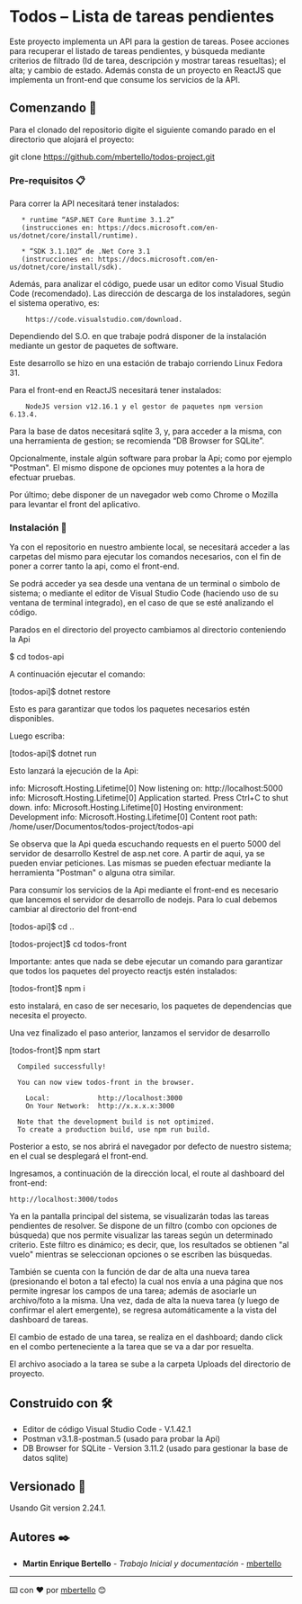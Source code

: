 ﻿
# Todos – Lista de tareas pendientes

Este proyecto implementa un API para la gestion de tareas. Posee acciones para recuperar el listado de tareas pendientes, y búsqueda mediante criterios de filtrado (Id de tarea, descripción y mostrar tareas resueltas); el alta; y cambio de estado. Además consta de un proyecto en ReactJS que implementa un front-end que consume los servicios de la API.


## Comenzando 🚀

Para el clonado del repositorio digite el siguiente comando parado en el directorio que alojará el proyecto:

git clone https://github.com/mbertello/todos-project.git


### Pre-requisitos 📋

Para correr la API necesitará tener instalados: 

       * runtime “ASP.NET Core Runtime 3.1.2” 
       (instrucciones en: https://docs.microsoft.com/en-us/dotnet/core/install/runtime).

       * “SDK 3.1.102” de .Net Core 3.1 
       (instrucciones en: https://docs.microsoft.com/en-us/dotnet/core/install/sdk).

Además, para analizar el código, puede usar un editor como Visual Studio Code (recomendado). Las dirección de descarga de los instaladores, según el sistema operativo, es: 

        https://code.visualstudio.com/download.

Dependiendo del S.O. en que trabaje podrá disponer de la instalación mediante un gestor de paquetes de software.

Este desarrollo se hizo en una estación de trabajo corriendo Linux Fedora 31.

Para el front-end en ReactJS necesitará tener instalados:

        NodeJS version v12.16.1 y el gestor de paquetes npm version 6.13.4.

Para la base de datos necesitará sqlite 3, y, para acceder a la misma, con una herramienta de gestion; se recomienda “DB Browser for SQLite”.

Opcionalmente, instale algún software para probar la Api; como por ejemplo "Postman". El mismo dispone de opciones muy potentes a la hora de efectuar pruebas.

Por último; debe disponer de un navegador web como Chrome o Mozilla para levantar el front del aplicativo.


### Instalación 🔧

Ya con el repositorio en nuestro ambiente local, se necesitará acceder a las carpetas del mismo para ejecutar los comandos necesarios, con el fin de poner a correr tanto la api, como el front-end. 

Se podrá acceder ya sea desde una ventana de un terminal o simbolo de sistema; o mediante el editor de Visual Studio Code (haciendo uso de su ventana de terminal integrado), en el caso de que se esté analizando el código.

Parados en el directorio del proyecto cambiamos al directorio conteniendo la Api

$ cd todos-api

A continuación ejecutar el comando:

[todos-api]$ dotnet restore

Esto es para garantizar que todos los paquetes necesarios estén disponibles.

Luego escriba:

[todos-api]$ dotnet run

Esto lanzará la ejecución de la Api:

info: Microsoft.Hosting.Lifetime[0]
      Now listening on: http://localhost:5000
info: Microsoft.Hosting.Lifetime[0]
      Application started. Press Ctrl+C to shut down.
info: Microsoft.Hosting.Lifetime[0]
      Hosting environment: Development
info: Microsoft.Hosting.Lifetime[0]
      Content root path: /home/user/Documentos/todos-project/todos-api

Se observa que la Api queda escuchando requests en el puerto 5000 del servidor de desarrollo Kestrel de asp.net core. A partir de aqui, ya se pueden enviar peticiones. Las mismas se pueden efectuar mediante la herramienta "Postman" o alguna otra similar.

Para consumir los servicios de la Api mediante el front-end es necesario que lancemos el servidor de desarrollo de nodejs. Para lo cual debemos cambiar al directorio del front-end

[todos-api]$ cd ..

[todos-project]$ cd todos-front

Importante: antes que nada se debe ejecutar un comando para garantizar que todos los paquetes del proyecto reactjs estén instalados:

[todos-front]$ npm i

esto instalará, en caso de ser necesario, los paquetes de dependencias que necesita el proyecto.

Una vez finalizado el paso anterior, lanzamos el servidor de desarrollo

[todos-front]$ npm start

      Compiled successfully!

      You can now view todos-front in the browser.

        Local:            http://localhost:3000
        On Your Network:  http://x.x.x.x:3000

      Note that the development build is not optimized.
      To create a production build, use npm run build.

Posterior a esto, se nos abrirá el navegador por defecto de nuestro sistema; en el cual se desplegará el front-end.

Ingresamos, a continuación de la dirección local, el route al dashboard del front-end:

    http://localhost:3000/todos


Ya en la pantalla principal del sistema, se visualizarán todas las tareas pendientes de resolver.
Se dispone de un filtro (combo con opciones de búsqueda) que nos permite visualizar las tareas según un determinado criterio. Este filtro es dinámico; es decir, que, los resultados se obtienen "al vuelo" mientras se seleccionan opciones o se escriben las búsquedas.

También se cuenta con la función de dar de alta una nueva tarea (presionando el boton a tal efecto) la cual nos envía a una página que nos permite ingresar los campos de una tarea; además de asociarle un archivo/foto a la misma. Una vez, dada de alta la nueva tarea (y luego de confirmar el alert emergente), se regresa automáticamente a la vista del dashboard de tareas. 

El cambio de estado de una tarea, se realiza en el dashboard; dando click en el combo perteneciente a la tarea que se va a dar por resuelta.

El archivo asociado a la tarea se sube a la carpeta Uploads del directorio de proyecto.


## Construido con 🛠️

* Editor de código Visual Studio Code - V.1.42.1
* Postman v3.1.8-postman.5 (usado para probar la Api)
* DB Browser for SQLite - Version 3.11.2 (usado para gestionar la base de datos sqlite)


## Versionado 📌

Usando Git version 2.24.1.


## Autores ✒️

* **Martin Enrique Bertello** - *Trabajo Inicial y documentación* 
                              - [mbertello](https://github.com/mbertello)


---
⌨️ con ❤️ por [mbertello](https://github.com/mbertello) 😊

